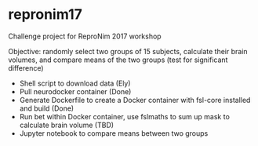 # repronim17
Challenge project for ReproNim 2017 workshop

Objective: randomly select two groups of 15 subjects, calculate their brain volumes, and compare means of the two groups (test for significant difference)

* Shell script to download data (Ely)
* Pull neurodocker container (Done)
* Generate Dockerfile to create a Docker container with fsl-core installed and build (Done)
* Run bet within Docker container, use fslmaths to sum up mask to calculate brain volume (TBD)
* Jupyter notebook to compare means between two groups
